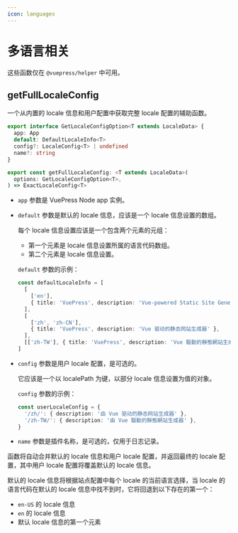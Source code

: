 ```yaml
---
icon: languages
---
```


# 多语言相关

这些函数仅在 `@vuepress/helper` 中可用。

## getFullLocaleConfig

一个从内置的 locale 信息和用户配置中获取完整 locale 配置的辅助函数。

```ts
export interface GetLocaleConfigOption<T extends LocaleData> {
  app: App
  default: DefaultLocaleInfo<T>
  config?: LocaleConfig<T> | undefined
  name?: string
}

export const getFullLocaleConfig: <T extends LocaleData>(
  options: GetLocaleConfigOption<T>,
) => ExactLocaleConfig<T>
```

- `app` 参数是 VuePress Node app 实例。
- `default` 参数是默认的 locale 信息，应该是一个 locale 信息设置的数组。

  每个 locale 信息设置应该是一个包含两个元素的元组：
  - 第一个元素是 locale 信息设置所属的语言代码数组。
  - 第二个元素是 locale 信息设置。

  `default` 参数的示例：

  ```ts
  const defaultLocaleInfo = [
    [
      ['en'],
      { title: 'VuePress', description: 'Vue-powered Static Site Generator' },
    ],
    [
      ['zh', 'zh-CN'],
      { title: 'VuePress', description: 'Vue 驱动的静态网站生成器' },
    ],
    [['zh-TW'], { title: 'VuePress', description: 'Vue 驅動的靜態網站生成器' }],
  ]
  ```

- `config` 参数是用户 locale 配置，是可选的。

  它应该是一个以 localePath 为键，以部分 locale 信息设置为值的对象。

  `config` 参数的示例：

  ```ts
  const userLocaleConfig = {
    '/zh/': { description: '由 Vue 驱动的静态网站生成器' },
    '/zh-TW/': { description: '由 Vue 驅動的靜態網站生成器' },
  }
  ```

- `name` 参数是插件名称，是可选的，仅用于日志记录。

函数将自动合并默认的 locale 信息和用户 locale 配置，并返回最终的 locale 配置，其中用户 locale 配置将覆盖默认的 locale 信息。

默认的 locale 信息将根据站点配置中每个 locale 的当前语言选择，当 locale 的语言代码在默认的 locale 信息中找不到时，它将回退到以下存在的第一个：

- `en-US` 的 locale 信息
- `en` 的 locale 信息
- 默认 locale 信息的第一个元素
